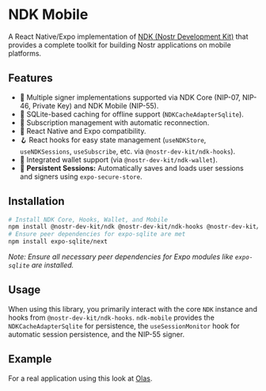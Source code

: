 # NDK Mobile

A React Native/Expo implementation of [NDK (Nostr Development Kit)](https://github.com/nostr-dev-kit/ndk) that provides a complete toolkit for building Nostr applications on mobile platforms.

## Features

-   🔐 Multiple signer implementations supported via NDK Core (NIP-07, NIP-46, Private Key) and NDK Mobile (NIP-55).
-   💾 SQLite-based caching for offline support (`NDKCacheAdapterSqlite`).
-   🔄 Subscription management with automatic reconnection.
-   📱 React Native and Expo compatibility.
-   🪝 React hooks for easy state management (`useNDKStore`, `useNDKSessions`, `useSubscribe`, etc. via `@nostr-dev-kit/ndk-hooks`).
-   👛 Integrated wallet support (via `@nostr-dev-kit/ndk-wallet`).
-   🔄 **Persistent Sessions:** Automatically saves and loads user sessions and signers using `expo-secure-store`.

## Installation

```sh
# Install NDK Core, Hooks, Wallet, and Mobile
npm install @nostr-dev-kit/ndk @nostr-dev-kit/ndk-hooks @nostr-dev-kit/ndk-wallet @nostr-dev-kit/ndk-mobile expo-secure-store react-native-get-random-values @bacons/text-decoder expo-sqlite expo-crypto expo-file-system
# Ensure peer dependencies for expo-sqlite are met
npm install expo-sqlite/next
```
*Note: Ensure all necessary peer dependencies for Expo modules like `expo-sqlite` are installed.*

## Usage

When using this library, you primarily interact with the core `NDK` instance and hooks from `@nostr-dev-kit/ndk-hooks`. `ndk-mobile` provides the `NDKCacheAdapterSqlite` for persistence, the `useSessionMonitor` hook for automatic session persistence, and the NIP-55 signer.

## Example

For a real application using this look at [Olas](https://github.com/pablof7z/olas).
